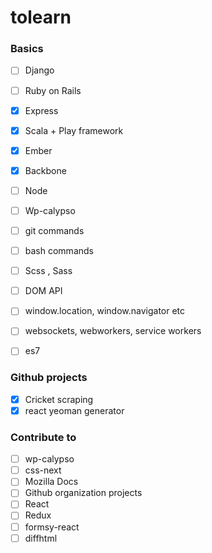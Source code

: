 # tolearn

### Basics

- [ ] Django

- [ ] Ruby on Rails
- [x] Express
- [x] Scala + Play framework  
- [x] Ember
- [x] Backbone
- [ ] Node
- [ ] Wp-calypso
- [ ] git commands
- [ ] bash commands
- [ ] Scss , Sass
- [ ] DOM API
- [ ] window.location, window.navigator etc
- [ ] websockets, webworkers, service workers
- [ ] es7


### Github projects

- [x] Cricket scraping
- [x] react yeoman generator

### Contribute to

- [ ] wp-calypso
- [ ] css-next
- [ ] Mozilla Docs
- [ ] Github organization projects
- [ ] React
- [ ] Redux
- [ ] formsy-react
- [ ] diffhtml
